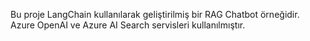 Bu proje LangChain kullanılarak geliştirilmiş bir RAG Chatbot örneğidir. Azure OpenAI ve Azure AI Search servisleri kullanılmıştır. 
